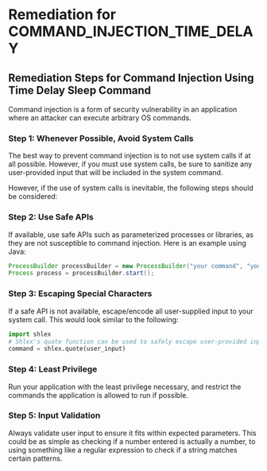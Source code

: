# Remediation for COMMAND_INJECTION_TIME_DELAY

## Remediation Steps for Command Injection Using Time Delay Sleep Command
Command injection is a form of security vulnerability in an application where an attacker can execute arbitrary OS commands. 

### Step 1: Whenever Possible, Avoid System Calls
The best way to prevent command injection is to not use system calls if at all possible. However, if you must use system calls, be sure to sanitize any user-provided input that will be included in the system command.

However, if the use of system calls is inevitable, the following steps should be considered:

### Step 2: Use Safe APIs
If available, use safe APIs such as parameterized processes or libraries, as they are not susceptible to command injection. Here is an example using Java:

```java
ProcessBuilder processBuilder = new ProcessBuilder("your command", "your arg");
Process process = processBuilder.start();
```

### Step 3: Escaping Special Characters
If a safe API is not available, escape/encode all user-supplied input to your system call. This would look similar to the following:

```python
import shlex
# Shlex's quote function can be used to safely escape user-provided input
command = shlex.quote(user_input)
```

### Step 4: Least Privilege
Run your application with the least privilege necessary, and restrict the commands the application is allowed to run if possible. 

### Step 5: Input Validation
Always validate user input to ensure it fits within expected parameters. This could be as simple as checking if a number entered is actually a number, to using something like a regular expression to check if a string matches certain patterns.